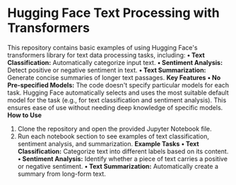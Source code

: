 # Hugging Face Text Processing with Transformers
This repository contains basic examples of using Hugging Face's transformers library for text data processing tasks, including:
  **• Text Classification:** Automatically categorize input text.
  **• Sentiment Analysis:** Detect positive or negative sentiment in text.
  **• Text Summarization:** Generate concise summaries of longer text passages.
**Key Features**
  **• No Pre-specified Models:** The code doesn't specify particular models for each task. Hugging Face automatically selects and uses the most suitable default model for the task (e.g., for text classification and sentiment analysis). This ensures ease of use without needing deep knowledge of specific models.
**How to Use**
  1. Clone the repository and open the provided Jupyter Notebook file.
  2. Run each notebook section to see examples of text classification, sentiment analysis, and summarization.
**Example Tasks**
  **• Text Classification:** Categorize text into different labels based on its content.
  **• Sentiment Analysis:** Identify whether a piece of text carries a positive or negative sentiment.
  **• Text Summarization:** Automatically create a summary from long-form text.
